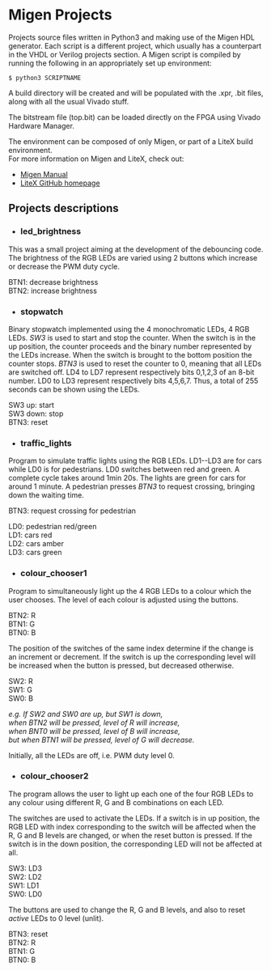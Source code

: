 # Migen Projects

Projects source files written in Python3 and making use of the Migen HDL
generator. Each script is a different project, which usually has a counterpart
in the VHDL or Verilog projects section. A Migen script is compiled by running
the following in an appropriately set up environment:
```
$ python3 SCRIPTNAME
```
A build directory will be created and will be populated with the .xpr,
.bit files, along with all the usual Vivado stuff.

The bitstream file (top.bit) can be loaded directly on the FPGA using Vivado
Hardware Manager.

The environment can be composed of only Migen, or part of a LiteX build
environment.<br/>
For more information on Migen and LiteX, check out:
* [Migen Manual](https://m-labs.hk/migen/manual/)
* [LiteX GitHub homepage](https://github.com/enjoy-digital/litex)



## Projects descriptions

* ### led_brightness

This was a small project aiming at the development of the debouncing code.
The brightness of the RGB LEDs are varied using 2 buttons which increase
or decrease the PWM duty cycle.

BTN1: decrease brightness<br/>
BTN2: increase brightness<br/>



* ### stopwatch

Binary stopwatch implemented using the 4 monochromatic LEDs, 4 RGB LEDs. *SW3* is
used to start and stop the counter. When the switch is in the up position, the
counter proceeds and the binary number represented by the LEDs increase. When
the switch is brought to the bottom position the counter stops. *BTN3* is used to
reset the counter to 0, meaning that all LEDs are switched off.  LD4 to LD7
represent respectively bits 0,1,2,3 of an 8-bit number.  LD0 to LD3 represent
respectively bits 4,5,6,7. Thus, a total of 255 seconds can be shown using the
LEDs.

SW3 up: start<br/>
SW3 down: stop<br/>
BTN3: reset<br/>



* ### traffic_lights

Program to simulate traffic lights using the RGB LEDs. LD1--LD3 are for cars
while LD0 is for pedestrians. LD0 switches between red and green. A complete
cycle takes around 1min 20s. The lights are green for cars for around 1
minute. A pedestrian presses *BTN3* to request crossing, bringing down the
waiting time.

BTN3: request crossing for pedestrian<br/>

LD0: pedestrian red/green<br/>
LD1: cars red<br/>
LD2: cars amber<br/>
LD3: cars green<br/>



* ### colour_chooser1

Program to simultaneously light up the 4 RGB LEDs to a colour
which the user chooses. The level of each colour is adjusted
using the buttons.

BTN2: R<br/>
BTN1: G<br/>
BTN0: B<br/>

The position of the switches of the same index determine if
the change is an increment or decrement. If the switch is up
the corresponding level will be increased when the button is
pressed, but decreased otherwise.

SW2: R<br/>
SW1: G<br/>
SW0: B<br/>

*e.g. If SW2 and SW0 are up, but SW1 is down,<br/>
when BTN2 will be pressed, level of R will increase,<br/>
when BNT0 will be pressed, level of B will increase,<br/>
but when BTN1 will be pressed, level of G will decrease.*

Initially, all the LEDs are off, i.e. PWM duty level 0.



* ### colour_chooser2

The program allows the user to light up each one of the four RGB
LEDs to any colour using different R, G and B combinations on
each LED.

The switches are used to activate the LEDs. If a switch is in up
position, the RGB LED with index corresponding to the switch will
be affected when the R, G and B levels are changed, or when the
reset button is pressed. If the switch is in the down position,
the corresponding LED will not be affected at all.

SW3: LD3<br/>
SW2: LD2<br/>
SW1: LD1<br/>
SW0: LD0<br/>

The buttons are used to change the R, G and B levels, and also to
reset *active* LEDs to 0 level (unlit).

BTN3: reset<br/>
BTN2: R<br/>
BTN1: G<br/>
BTN0: B<br/>

